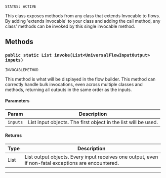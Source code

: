 `STATUS: ACTIVE`

This class exposes methods from any class that extends Invocable to flows.
By adding 'extends Invocable' to your class and adding the call method, any class' methods can be
invoked by this single invocable method.

## Methods

### `public static List invoke(List<UniversalFlowInputOutput> inputs)`

`INVOCABLEMETHOD`

This method is what will be displayed in the flow builder. This method can correctly handle bulk invocations, even across multiple classes and methods, returning all outputs in the same order as the inputs.

#### Parameters

| Param    | Description                                                                              |
| -------- | ---------------------------------------------------------------------------------------- |
| `inputs` | List<UniversalFlowInputOutput> input objects. The first object in the list will be used. |

#### Returns

| Type                           | Description                                                                                                                   |
| ------------------------------ | ----------------------------------------------------------------------------------------------------------------------------- |
| List<UniversalFlowInputOutput> | List<UniversalFlowInputOutput> output objects. Every input receives one output, even if non-fatal exceptions are encountered. |

---
